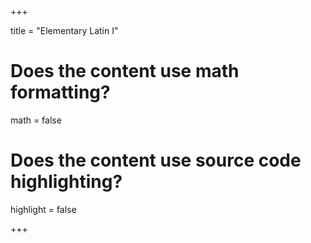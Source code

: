+++

title = "Elementary Latin I"

# Does the content use math formatting?
math = false

# Does the content use source code highlighting?
highlight = false

+++
